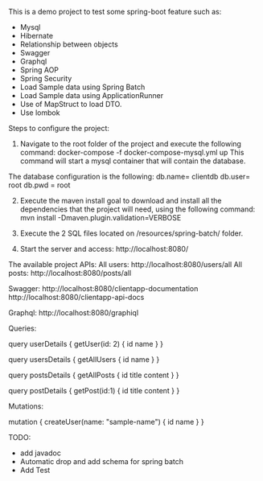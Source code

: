 
This is a demo project to test some spring-boot feature such as:
* Mysql
* Hibernate
* Relationship between objects
* Swagger
* Graphql
* Spring AOP
* Spring Security
* Load Sample data using Spring Batch 
* Load Sample data using ApplicationRunner
* Use of MapStruct to load DTO.
* Use lombok

Steps to configure the project:
1. Navigate to the root folder of the project and execute the following command: docker-compose -f docker-compose-mysql.yml up
This command will start a mysql container that will contain the database.

The database configuration is the following:
db.name= clientdb
db.user= root
db.pwd = root

2. Execute the maven install goal to download and install all the dependencies that the project will need, using the following command:
   mvn install -Dmaven.plugin.validation=VERBOSE


3. Execute the 2 SQL files located on /resources/spring-batch/ folder.

4. Start the server and access: http://localhost:8080/

The available project APIs:
All users: http://localhost:8080/users/all
All posts: http://localhost:8080/posts/all

Swagger:
http://localhost:8080/clientapp-documentation
http://localhost:8080/clientapp-api-docs

Graphql:
http://localhost:8080/graphiql

Queries:

query userDetails {
  getUser(id: 2) {
    id
    name
  }
}

query usersDetails {
  getAllUsers {
    id
    name
  }
}

query postsDetails {
  getAllPosts {
    id
    title
    content
  }
}

query postDetails {
  getPost(id:1) {
    id
    title
    content
  }
}

Mutations:

mutation {
  createUser(name: "sample-name") {
    id
    name
  }
}

TODO:
* add javadoc
* Automatic drop and add schema for spring batch
* Add Test
